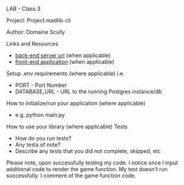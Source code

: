 LAB - Class 3

Project: Project madlib-cli

Author: Domaine Scully

Links and Resources

- [back-end server url]() (when applicable)
- [front-end application]() (when applicable)

Setup
.env requirements (where applicable)
i.e.

- PORT - Port Number
- DATABASE_URL - URL to the running Postgres instance/db

How to initialize/run your application (where applicable)
- e.g. python main.py

How to use your library (where applicable)
Tests
- How do you run tests?
- Any tests of note?
- Describe any tests that you did not complete, skipped, etc

Please note, upon successfully testing my code. I notice once I input additional code to render the game function. My test doesn't run successfully. I comment of the game function code.